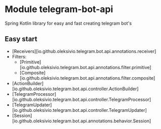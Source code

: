 # Module telegram-bot-api

Spring Kotlin library for easy and fast creating telegram bot's

## Easy start
- [Receivers][io.github.oleksivio.telegram.bot.api.annotations.receiver] 
- Filters:
  * [Primitive][io.github.oleksivio.telegram.bot.api.annotations.filter.primitive] 
  * [Composite][io.github.oleksivio.telegram.bot.api.annotations.filter.composite]
- [ActionBuilder][io.github.oleksivio.telegram.bot.api.controller.ActionBuilder]
- [TelegramProcessor][io.github.oleksivio.telegram.bot.api.controller.TelegramProcessor]
- [TelegramUpdater][io.github.oleksivio.telegram.bot.api.controller.TelegramUpdater]
- [Session][io.github.oleksivio.telegram.bot.api.annotations.behavior.Session]


